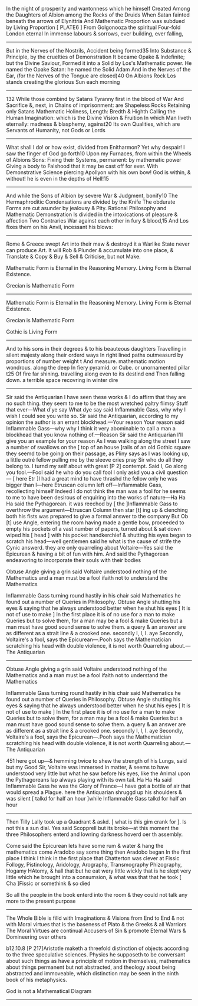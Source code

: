 In the night of prosperity and wantonness which he himself Created
Among the Daughters of Albion among the Rocks of the Druids
When Satan fainted beneath the arrows of Elynittria
And Mathematic Proportion was subdued by Living Proportion
[ PLATE6 ]
From Golgonooza the spiritual Four-fold London eternal
In immense labours & sorrows, ever building, ever falling,

---
But in the Nerves of the Nostrils, Accident being formed35
Into Substance & Principle, by the cruelties of Demonstration
It became Opake & Indefinite; but the Divine Saviour,
Formed it into a Solid by Los's Mathematic power.
He named the Opake Satan: he named the Solid Adam
And in the Nerves of the Ear, (for the Nerves of the Tongue are closed)40
On Albions Rock Los stands creating the glorious Sun each morning

---
132
While those combind by Satans Tyranny first in the blood of War
And Sacrifice &, next, in Chains of imprisonment: are Shapeless Rocks
Retaining only Satans Mathematic Holiness, Length: Bredth & Highth
Calling the Human Imagination: which is the Divine Vision & Fruition
In which Man liveth eternally: madness & blasphemy, against20
Its own Qualities, which are Servants of Humanity, not Gods or Lords

---
What shall I do! or how exist, divided from Enitharmon?
Yet why despair! I saw the finger of God go forth10
Upon my Furnaces, from within the Wheels of Albions Sons:
Fixing their Systems, permanent: by mathematic power
Giving a body to Falshood that it may be cast off for ever.
With Demonstrative Science piercing Apollyon with his own bow!
God is within, & without! he is even in the depths of Hell!15

---
And while the Sons of Albion by severe War & Judgment, bonify10
The Hermaphroditic Condensations are divided by the Knife
The obdurate Forms are cut asunder by jealousy & Pity.
Rational Philosophy and Mathematic Demonstration
Is divided in the intoxications of pleasure & affection
Two Contraries War against each other in fury & blood,15
And Los fixes them on his Anvil, incessant his blows:

---

Rome & Greece swept Art into their maw & destroyd it a Warlike State never can produce Art. It will Rob & Plunder & accumulate into one place, & Translate & Copy & Buy & Sell & Criticise, but not Make.

Mathematic Form is Eternal in the Reasoning Memory. Living Form is Eternal Existence.

Grecian is Mathematic Form


---

Mathematic Form is Eternal in the Reasoning Memory. Living Form is Eternal Existence.

Grecian is Mathematic Form

Gothic is Living Form


---
And to his sons in their degrees & to his beauteous daughters
Travelling in silent majesty along their orderd ways
In right lined paths outmeasurd by proportions of number weight t
And measure. mathematic motion wondrous. along the deep
In fiery pyramid. or Cube. or unornamented pillar t25
Of fire far shining. travelling along even to its destind end
Then falling down. a terrible space recovring in winter dire

---

Sir said the Antiquarian I have seen these works & I do affirm that they are no such thing. they seem to me to be the most wretched paltry flimsy Stuff that ever—What d'ye say What dye say said Inflammable Gass, why why I wish I could see you write so. Sir said the Antiquarian, according to my opinion the author is an errant blockhead.—Your reason Your reason said Inflammable Gass—why why I think it very abominable to call a man a blockhead that you know nothing of.—Reason Sir said the Antiquarian I'll give you an example for your reason As I was walking along the street I saw a <vast> number of swallows on the [ top of an house ]rails of an old Gothic square they seemd to be going on their passage, as Pliny says as I was looking up, a little outré fellow pulling me by the sleeve cries pray Sir who do all they belong to. I turnd my self about with great [P 2] contempt. Said I, Go along you fool.—Fool said he who do you call fool I only askd you a civil question— [ here Etr ]I had a great mind to have thrashd the fellow only he was bigger than I—here Etruscan column left off—Inflammable Gass, recollecting himself Indeed I do not think the man was a fool for he seems to me to have been desirous of enquiring into the works of nature—Ha Ha Ha said the Pythagorean. it was reechod by [ the ]Inflammable Gass to overthrow the argument—Etruscan Column then star [t] ing up & clenching both his fists was prepared to give a formal answer to the company But Ob [t] use Angle, entering the room having made a gentle bow, proceeded to empty his pockets of a vast number of papers, turned about & sat down wiped his [ head ] <face>with his pocket handkerchief & shutting his eyes began to scratch his head—well gentlemen said he what is the cause of strife the Cynic answerd. they are only quarreling about Voltaire—Yes said the Epicurean & having a bit of fun with him. And said the Pythagorean endeavoring to incorporate their souls with their bodies

Obtuse Angle giving a grin said Voltaire understood nothing of the Mathematics and a man must be a fool ifaith not to understand the Mathematics

Inflammable Gass turning round hastily in his chair said Mathematics he found out a number of Queries in Philosophy. Obtuse Angle shutting his eyes & saying that he always understood better when he shut his eyes [ It is not of use to make ] <said>In the first place it is of no use for a man to make Queries but to solve them, for a man may be a fool & make Queries but a man must have good sound sense to solve them. a query & an answer are as different as a strait line & a crooked one. secondly I, I, I. aye Secondly, Voltaire's a fool, says the Epicurean—.Pooh says the Mathematician scratching his head with double violence, it is not worth Quarreling about.—The Antiquarian


---

Obtuse Angle giving a grin said Voltaire understood nothing of the Mathematics and a man must be a fool ifaith not to understand the Mathematics

Inflammable Gass turning round hastily in his chair said Mathematics he found out a number of Queries in Philosophy. Obtuse Angle shutting his eyes & saying that he always understood better when he shut his eyes [ It is not of use to make ] <said>In the first place it is of no use for a man to make Queries but to solve them, for a man may be a fool & make Queries but a man must have good sound sense to solve them. a query & an answer are as different as a strait line & a crooked one. secondly I, I, I. aye Secondly, Voltaire's a fool, says the Epicurean—.Pooh says the Mathematician scratching his head with double violence, it is not worth Quarreling about.—The Antiquarian

451
here got up—& hemming twice to shew the strength of his Lungs, said but my Good Sir, Voltaire was immersed in matter, & seems to have understood very little but what he saw before his eyes, like the Animal upon the Pythagoreans lap always playing with its own tail. Ha Ha Ha said Inflammable Gass he was the Glory of France—I have got a bottle of air that would spread a Plague. here the Antiquarian shruggd up his shoulders & was silent [ talkd for half an hour ]while Inflammable Gass talkd for half an hour

---

Then Tilly Lally took up a Quadrant & askd. [ what is this gim crank for ]. Is not this a sun dial. Yes said Scopprell but its broke—at this moment the three Philosophers enterd and lowring darkness hoverd oer th assembly.

Come said the Epicurean lets have some rum & water & hang the mathematics come Aradobo say some thing then Aradobo began In the first place I think I think in the first place that Chatterton was clever at Fissic Follogy, Pistinology, Aridology, Arography, Transmography Phizography, Hogamy HAtomy, & hall that but <in the first place> he eat wery little wickly that is he slept very little which he brought into a consumsion, & what was that that he took [ Cha ]Fissic or somethink & so died

So all the people in the book enterd into the room & they could not talk any more to the present purpose


---
The Whole Bible is filld with Imaginations & Visions from End to End & not with Moral virtues that is the baseness of Plato & the Greeks & all Warriors The Moral Virtues are continual Accusers of Sin & promote Eternal Wars & Domineering over others

b12.10.8
[P 217]Aristotle maketh a threefold distinction of objects according to the three speculative sciences. Physics he supposeth to be conversant about such things as have a principle of motion in themselves, mathematics about things permanent but not abstracted, and theology about being abstracted and immoveable, which distinction may be seen in the ninth book of his metaphysics.

God is not a Mathematical Diagram


---
